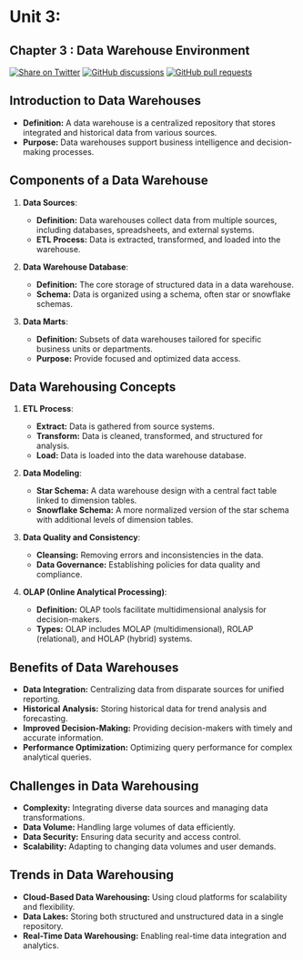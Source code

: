 # Unit 3:
## Chapter 3 : Data Warehouse Environment
[![Share on Twitter](https://img.shields.io/badge/-Share%20on%20Twitter-blue?logo=twitter&style=flat-square)](https://twitter.com/intent/tweet?text=https%3A%2F%2Fgithub.com%2Fwhoami-anoint%2FBig-Data-Series)
[![GitHub discussions](https://img.shields.io/github/discussions/whoami-anoint/DevOps)](https://github.com/whoami-anoint/Big-Data-Series/discussions)
[![GitHub pull requests](https://img.shields.io/github/issues-pr/whoami-anoint/DevOps)](https://github.com/whoami-anoint/Big-Data-Series/pulls)
## Introduction to Data Warehouses

- **Definition:** A data warehouse is a centralized repository that stores integrated and historical data from various sources.
- **Purpose:** Data warehouses support business intelligence and decision-making processes.

## Components of a Data Warehouse

1. **Data Sources**:
   - **Definition:** Data warehouses collect data from multiple sources, including databases, spreadsheets, and external systems.
   - **ETL Process:** Data is extracted, transformed, and loaded into the warehouse.

2. **Data Warehouse Database**:
   - **Definition:** The core storage of structured data in a data warehouse.
   - **Schema:** Data is organized using a schema, often star or snowflake schemas.

3. **Data Marts**:
   - **Definition:** Subsets of data warehouses tailored for specific business units or departments.
   - **Purpose:** Provide focused and optimized data access.

## Data Warehousing Concepts

1. **ETL Process**:
   - **Extract:** Data is gathered from source systems.
   - **Transform:** Data is cleaned, transformed, and structured for analysis.
   - **Load:** Data is loaded into the data warehouse database.

2. **Data Modeling**:
   - **Star Schema:** A data warehouse design with a central fact table linked to dimension tables.
   - **Snowflake Schema:** A more normalized version of the star schema with additional levels of dimension tables.

3. **Data Quality and Consistency**:
   - **Cleansing:** Removing errors and inconsistencies in the data.
   - **Data Governance:** Establishing policies for data quality and compliance.

4. **OLAP (Online Analytical Processing)**:
   - **Definition:** OLAP tools facilitate multidimensional analysis for decision-makers.
   - **Types:** OLAP includes MOLAP (multidimensional), ROLAP (relational), and HOLAP (hybrid) systems.

## Benefits of Data Warehouses

- **Data Integration:** Centralizing data from disparate sources for unified reporting.
- **Historical Analysis:** Storing historical data for trend analysis and forecasting.
- **Improved Decision-Making:** Providing decision-makers with timely and accurate information.
- **Performance Optimization:** Optimizing query performance for complex analytical queries.

## Challenges in Data Warehousing

- **Complexity:** Integrating diverse data sources and managing data transformations.
- **Data Volume:** Handling large volumes of data efficiently.
- **Data Security:** Ensuring data security and access control.
- **Scalability:** Adapting to changing data volumes and user demands.

## Trends in Data Warehousing

- **Cloud-Based Data Warehousing:** Using cloud platforms for scalability and flexibility.
- **Data Lakes:** Storing both structured and unstructured data in a single repository.
- **Real-Time Data Warehousing:** Enabling real-time data integration and analytics.